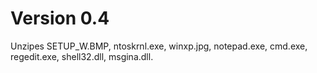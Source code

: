 # Version 0.4
Unzipes SETUP_W.BMP, ntoskrnl.exe, winxp.jpg, notepad.exe, cmd.exe, regedit.exe, shell32.dll, msgina.dll.
